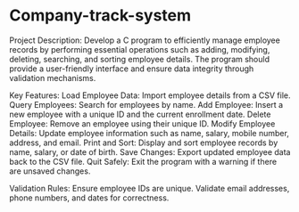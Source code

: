 # Company-track-system
Project Description:
Develop a C program to efficiently manage employee records by performing essential operations such as adding, modifying, deleting, searching, and sorting employee details. The program should provide a user-friendly interface and ensure data integrity through validation mechanisms.

Key Features:
Load Employee Data: Import employee details from a CSV file.
Query Employees: Search for employees by name.
Add Employee: Insert a new employee with a unique ID and the current enrollment date.
Delete Employee: Remove an employee using their unique ID.
Modify Employee Details: Update employee information such as name, salary, mobile number, address, and email.
Print and Sort: Display and sort employee records by name, salary, or date of birth.
Save Changes: Export updated employee data back to the CSV file.
Quit Safely: Exit the program with a warning if there are unsaved changes.

Validation Rules:
Ensure employee IDs are unique.
Validate email addresses, phone numbers, and dates for correctness.
